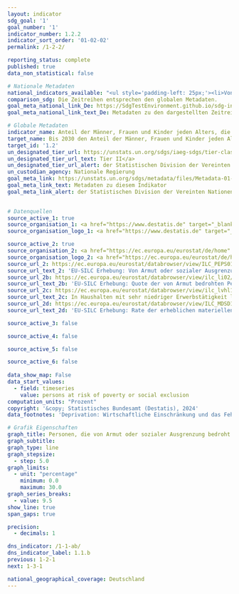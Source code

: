 ```yaml
---
layout: indicator    
sdg_goal: '1'    
goal_number: '1'    
indicator_number: 1.2.2    
indicator_sort_order: '01-02-02'    
permalink: /1-2-2/    

reporting_status: complete    
published: true    
data_non_statistical: false    

# Nationale Metadaten    
national_indicators_available: "<ul style='padding-left: 25px;'><li>Von Armut oder sozialer Ausgrenzung bedrohte Personen</li> <li> Armutsgefährdungsquote</li> <li> In Haushalten mit sehr niedriger Erwerbstätigkeit lebende Personen</li> <li> Unter erheblicher materieller und sozialer Deprivation leidende Personen</li></ul>"    
comparison_sdg: Die Zeitreihen entsprechen den globalen Metadaten.    
goal_meta_national_link_De: https://SdgTestEnvironment.github.io/sdg-indicators/public/MetaDe/1.2.2.pdf
goal_meta_national_link_text_De: Metadaten zu den dargestellten Zeitreihen    

# Globale Metadaten    
indicator_name: Anteil der Männer, Frauen und Kinder jeden Alters, die in Armut in all ihren Dimensionen nach der jeweiligen nationalen Definition leben    
target_name: Bis 2030 den Anteil der Männer, Frauen und Kinder jeden Alters, die in Armut in all ihren Dimensionen nach der jeweiligen nationalen Definition leben, mindestens um die Hälfte senken    
target_id: '1.2'    
un_designated_tier_url: https://unstats.un.org/sdgs/iaeg-sdgs/tier-classification/'    
un_designated_tier_url_text: Tier II</a>    
un_designated_tier_url_alert: der Statistischen Division der Vereinten Nationen    
un_custodian_agency: Nationale Regierung    
goal_meta_link: https://unstats.un.org/sdgs/metadata/files/Metadata-01-02-02.pdf    
goal_meta_link_text: Metadaten zu diesem Indikator    
goal_meta_link_alert: der Statistischen Division der Vereinten Nationen    
    

# Datenquellen
source_active_1: true
source_organisation_1: <a href="https://www.destatis.de" target="_blank"> Statistisches Bundesamt (Destatis) </a>
source_organisation_logo_1: <a href="https://www.destatis.de" target="_blank"><img src="https://sdg-indikatoren.de/public/OrgImgDe/destatis.png" alt="Logo destatis" style="height:60px; width:148px"/></a>

source_active_2: true
source_organisation_2: <a href="https://ec.europa.eu/eurostat/de/home" target="_blank"> Statistisches Amt der Europäischen Union (Eurostat) </a>
source_organisation_logo_2: <a href="https://ec.europa.eu/eurostat/de/home" target="_blank"><img src="https://sdg-indikatoren.de/public/OrgImgDe/eurostat.png" alt="Logo eurostat" style="height:60px; width:148px"/></a>
source_url_2: https://ec.europa.eu/eurostat/databrowser/view/ILC_PEPS01N/default/table?lang=de
source_url_text_2: 'EU-SILC Erhebung: Von Armut oder sozialer Ausgrenzung bedrohte Bevölkerung – Eurostat Tabelle [ilc_peps01n]'
source_url_2b: https://ec.europa.eu/eurostat/databrowser/view/ilc_li02/default/table?lang=de
source_url_text_2b: 'EU-SILC Erhebung: Quote der von Armut bedrohten Personen – Eurostat Tabelle [ilc_li02]'
source_url_2c: https://ec.europa.eu/eurostat/databrowser/view/ilc_lvhl11n/default/table?lang=de
source_url_text_2c: In Haushalten mit sehr niedriger Erwerbstätigkeit lebende Personen – Eurostat-Tabelle [ilc_lvhl11n]
source_url_2d: https://ec.europa.eu/eurostat/databrowser/view/ILC_MDSD11__custom_4946119/default/table?lang=de
source_url_text_2d: 'EU-SILC Erhebung: Rate der erheblichen materiellen und sozialen Deprivation – Eurostat Tabelle [ilc_mdsd11]'

source_active_3: false

source_active_4: false

source_active_5: false

source_active_6: false
    
data_show_map: False    
data_start_values: 
  - field: timeseries
    value: persons at risk of poverty or social exclusion    
computation_units: "Prozent"    
copyright: '&copy; Statistisches Bundesamt (Destatis), 2024'    
data_footnotes: 'Deprivation: Wirtschaftliche Einschränkung und das Fehlen langlebiger Gebrauchsgüter aus finanziellen Gründen.<br>• Aufgrund methodischer Änderungen sind die Ergebnisse ab 2020 nur eingeschränkt mit den Vorjahren vergleichbar.<br>• Die aktuell dargestellten Ergebnisse für 2020 und 2021 sind Endergebnisse, für 2022 Erstergebnisse.<br>• Daten sind teilweise erst ab 2015 verfügbar.'    

# Grafik Eigenschaften    
graph_title: Personen, die von Armut oder sozialer Ausgrenzung bedroht sind
graph_subtitle:     
graph_type: line
graph_stepsize: 
  - step: 5.0    
graph_limits:
  - unit: "percentage"
    minimum: 0.0
    maximum: 30.0
graph_series_breaks:
  - value: 9.5
show_line: true
span_gaps: true

precision:
  - decimals: 1    

dns_indicator: /1-1-ab/
dns_indicator_label: 1.1.b
previous: 1-2-1    
next: 1-3-1    

national_geographical_coverage: Deutschland    
---
```


<span></span>